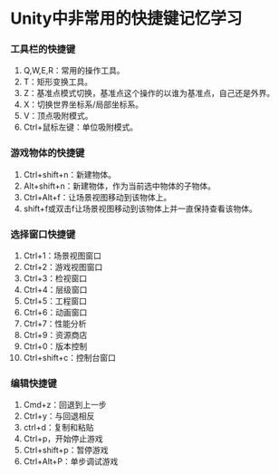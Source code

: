 # Unity中非常用的快捷键记忆学习

### 工具栏的快捷键

1. Q,W,E,R：常用的操作工具。
2. T：矩形变换工具。
3. Z：基准点模式切换，基准点这个操作的以谁为基准点，自己还是外界。
4. X：切换世界坐标系/局部坐标系。
5. V：顶点吸附模式。
6. Ctrl+鼠标左键：单位吸附模式。

### 游戏物体的快捷键

1. Ctrl+shift+n：新建物体。
2. Alt+shift+n：新建物体，作为当前选中物体的子物体。
3. Ctrl+Alt+f：让场景视图移动到该物体上。
4. shift+f或双击f让场景视图移动到该物体上并一直保持查看该物体。

### 选择窗口快捷键

1. Ctrl+1：场景视图窗口
2. Ctrl+2：游戏视图窗口
3. Ctrl+3：检视窗口
4. Ctrl+4：层级窗口
5. Ctrl+5：工程窗口
6. Ctrl+6：动画窗口
7. Ctrl+7：性能分析
8. Ctrl+9：资源商店
9. Ctrl+0：版本控制
10. Ctrl+shift+c：控制台窗口

### 编辑快捷键

1. Cmd+z：回退到上一步
2. Ctrl+y：与回退相反
3. ctrl+d：复制和粘贴
4. Ctrl+p，开始停止游戏
5. Ctrl+shift+p：暂停游戏
6. Ctrl+Alt+P：单步调试游戏